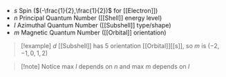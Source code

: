 - $s$ Spin ($(-\frac{1}{2},\frac{1}{2})$ for [[Electron]])
- $n$ Principal Quantum Number ([[Shell]] energy level)
- $l$ Azimuthal Quantum Number ([[Subshell]] type/shape)
- $m$ Magnetic Quantum Number ([[Orbital]] orientation)
> [!example] $d$ [[Subshell]] has 5 orientation [[Orbital]][[s]], so $m$ is $(-2,-1,0,1,2)$

> [!note] Notice max $l$ depends on $n$ and max $m$ depends on $l$
